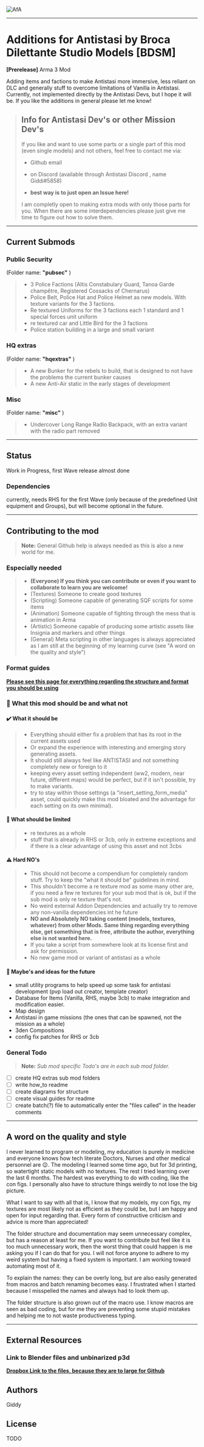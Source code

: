 

![AfA](Info/images_github/afa_head_picture.jpeg)


---
# Additions for Antistasi by Broca Dilettante Studio Models [BDSM]

**[Prerelease]**
Arma 3 Mod

Adding items and factions to make Antistasi more immersive, less reliant on DLC and generally stuff to overcome limitations of Vanilla in Antistasi. Currently, not implemented directly by the Antistasi Devs, but I hope it will be. If you like the additions in general please let me know!

> ## Info for Antistasi Dev's or other Mission Dev's
>
>
> If you like and want to use some parts or a single part of this mod (even single models) and not others, feel free to contact me via:
>
> - Github email
>
> - on Discord (available through Antistasi Discord , name Giddi#5858)
>
> - **best way is to just open an Issue here!**
>
> I am completly open to making extra mods with only those parts for you.
> When there are some interdependencies please just give me time to figure out how to solve them.

---

## Current Submods

### Public Security
(Folder name: **"pubsec"** )
 > * 3 Police Factions (Altis Constabulary Guard, Tanoa Garde champêtre, Registered Cossacks of Chernarus)
 > * Police Belt, Police Hat and Police Helmet as new models. With texture variants for the 3 factions.
 > * Re textured Uniforms for the 3 factions each 1 standard and 1 special forces unit uniform
 > * re textured car and Little Bird for the 3 factions
 > * Police station building in a large and small variant

### HQ extras
(Folder name: **"hqextras"** )
 > * A new Bunker for the rebels to build, that is designed to not have the problems the current bunker causes
 > * A new Anti-Air static in the early stages of development

### Misc
(Folder name: **"misc"** )
 > * Undercover Long Range Radio Backpack, with an extra variant with the radio part removed

---

## Status

Work in Progress, first Wave release almost done

### Dependencies

currently, needs RHS for the first Wave (only because of the predefined Unit equipment and Groups), but will become optional in the future.

---

## Contributing to the mod

> **Note:** General Github help is always needed as this is also a new world for me.

### Especially needed

>* **(Everyone) If you think you can contribute or even if you want to collaborate to learn you are welcome!**
>* (Textures) Someone to create good textures
>* (Scripting) Someone capable of generating SQF scripts for some items
>* (Animation) Someone capable of fighting through the mess that is animation in Arma
>* (Artistic) Someone capable of producing some artistic assets like Insignia and markers and other things
>* (General) Meta scripting in other languages is always appreciated as I am still at the beginning of my learning curve (see "A word on the quality and style")

### Format guides

**[Please see this page for everything regarding the structure and format you should be using](Info/Format_Guide/README.md)**

### :vertical_traffic_light: What this mod should be and what not

#### :heavy_check_mark: What it should be

>* Everything should either fix a problem that has its root in the current assets used
>* Or expand the experience with interesting and emerging story generating assets.
>* It should still always feel like ANTISTASI and not something completely new or foreign to it
>* keeping every asset setting independent (ww2, modern, near future, different maps) would be perfect, but if it isn't possible, try to make variants.
>* try to stay within those settings (a "insert_setting_form_media" asset, could quickly make this mod bloated and the advantage for each setting on its own minimal).

#### :black_square_button: What should be limited

>* re textures as a whole
>* stuff that is already in RHS or 3cb, only in extreme exceptions and if there is a clear advantage of using this asset and not 3cbs

#### :warning: Hard NO's

>* This should not become a compendium for completely random stuff. Try to keep the "what it should be" guidelines in mind.
>* This shouldn't become a re texture mod as some many other are, if you need a few re textures for your sub mod that is ok, but if the sub mod is only re texture that's not.
>* No weird external Addon Dependencies and actually try to remove any non-vanilla dependencies int he future
>* **NO and Absolutely NO taking content (models, textures, whatever) from other Mods. Same thing regarding everything else, get something that is free, attribute the author, everything else is not wanted here.**
>* If you take a script from somewhere look at its license first and ask for permission.
>* No new game mod or variant of antistasi as a whole

#### :construction: Maybe's and ideas for the future

* small utility programs to help speed up some task for antistasi development (pvp load out creator, template creator)
* Database for Items (Vanilla, RHS, maybe 3cb) to make integration and modification easier.
* Map design
* Antistasi in game missions (the ones that can be spawned, not the mission as a whole)
* 3den Compositions
* config fix patches for RHS or 3cb

### General Todo

> **Note:** *Sub mod specific Todo's are in each sub mod folder.*

- [ ] create HQ extras sub mod folders
- [ ] write how_to readme
- [ ] create diagrams for structure
- [ ] create visual guides for readme
- [ ] create batch(?) file to automatically enter the "files called" in the header comments

---

## A word on the quality and style

I never learned to program or modeling, my education is purely in medicine and everyone knows how tech literate Doctors, Nurses and other medical personnel are :wink:.
The modeling I learned some time ago, but for 3d printing, so watertight static models with no textures. The rest I tried learning over the last 6 months.
The hardest was everything to do with coding, like the con figs. I personally also have to structure things weirdly to not lose the big picture.

What I want to say with all that is, I know that my models, my con figs, my textures are most likely not as efficient as they could be, but I am happy and open for input regarding that.
Every form of constructive criticism and advice is more than appreciated!

The folder structure and documentation may seem unnecessary  complex, but has a reason at least for me. If you want to contribute but feel like it is too much unnecessary  work, then
the worst thing that could happen is me asking you if I can do that for you. I will not force anyone to adhere to my weird system but   having a fixed system is important.
I am working toward automating most of it.

To explain the names: they can be overly long, but are also easily generated from macros and batch renaming becomes easy. I frustrated when I started because I misspelled the names and always had to look them up.

The folder structure is also grown out of the macro use.
I know macros are seen as bad coding, but for me they are preventing some stupid mistakes and helping me to not waste productiveness typing.

---
## External Resources

### Link to Blender files and unbinarized p3d

**[Dropbox Link to the files, because they are to large for Github](https://www.dropbox.com/sh/aw8a5y7cvpguoxo/AACRZtDWg0pDCUJZYzMeObc7a?dl=0)**


## Authors

Giddy

## License

TODO

